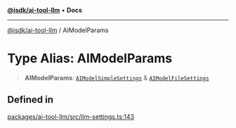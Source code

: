 [**@isdk/ai-tool-llm**](../README.md) • **Docs**

***

[@isdk/ai-tool-llm](../globals.md) / AIModelParams

# Type Alias: AIModelParams

> **AIModelParams**: [`AIModelSimpleSettings`](../interfaces/AIModelSimpleSettings.md) & [`AIModelFileSettings`](../interfaces/AIModelFileSettings.md)

## Defined in

[packages/ai-tool-llm/src/llm-settings.ts:143](https://github.com/isdk/ai-tool-llm.js/blob/9605df51949af058c01251578849aa8202fccd66/src/llm-settings.ts#L143)
